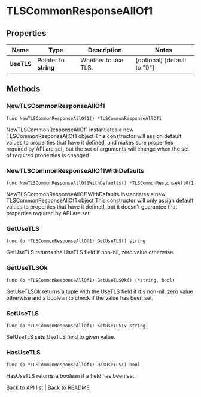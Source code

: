 # TLSCommonResponseAllOf1

## Properties

Name | Type | Description | Notes
------------ | ------------- | ------------- | -------------
**UseTLS** | Pointer to **string** | Whether to use TLS. | [optional] [default to "0"]

## Methods

### NewTLSCommonResponseAllOf1

`func NewTLSCommonResponseAllOf1() *TLSCommonResponseAllOf1`

NewTLSCommonResponseAllOf1 instantiates a new TLSCommonResponseAllOf1 object
This constructor will assign default values to properties that have it defined,
and makes sure properties required by API are set, but the set of arguments
will change when the set of required properties is changed

### NewTLSCommonResponseAllOf1WithDefaults

`func NewTLSCommonResponseAllOf1WithDefaults() *TLSCommonResponseAllOf1`

NewTLSCommonResponseAllOf1WithDefaults instantiates a new TLSCommonResponseAllOf1 object
This constructor will only assign default values to properties that have it defined,
but it doesn't guarantee that properties required by API are set

### GetUseTLS

`func (o *TLSCommonResponseAllOf1) GetUseTLS() string`

GetUseTLS returns the UseTLS field if non-nil, zero value otherwise.

### GetUseTLSOk

`func (o *TLSCommonResponseAllOf1) GetUseTLSOk() (*string, bool)`

GetUseTLSOk returns a tuple with the UseTLS field if it's non-nil, zero value otherwise
and a boolean to check if the value has been set.

### SetUseTLS

`func (o *TLSCommonResponseAllOf1) SetUseTLS(v string)`

SetUseTLS sets UseTLS field to given value.

### HasUseTLS

`func (o *TLSCommonResponseAllOf1) HasUseTLS() bool`

HasUseTLS returns a boolean if a field has been set.


[Back to API list](../README.md#documentation-for-api-endpoints) | [Back to README](../README.md)

